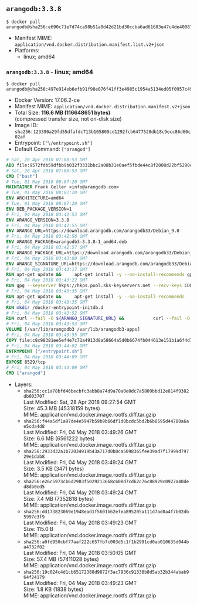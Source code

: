 ## `arangodb:3.3.8`

```console
$ docker pull arangodb@sha256:e690c71e7d74ca98b51a8d42d21bd30ccba6ad61683e47c4de4008754e3ce90c
```

-	Manifest MIME: `application/vnd.docker.distribution.manifest.list.v2+json`
-	Platforms:
	-	linux; amd64

### `arangodb:3.3.8` - linux; amd64

```console
$ docker pull arangodb@sha256:497e914eb6efb91f98e076f41ff3e4985c1954a5134ed05f0957c49964cfd907
```

-	Docker Version: 17.06.2-ce
-	Manifest MIME: `application/vnd.docker.distribution.manifest.v2+json`
-	Total Size: **116.6 MB (116648651 bytes)**  
	(compressed transfer size, not on-disk size)
-	Image ID: `sha256:123390a29fd55dfafdc713b105809cd1292fcb6477528db18c9ecc86d60c02af`
-	Entrypoint: `["\/entrypoint.sh"]`
-	Default Command: `["arangod"]`

```dockerfile
# Sat, 28 Apr 2018 07:08:53 GMT
ADD file:9572fdb59dfbb9b032f3331bbc2a08b31e0aef5fbde44c8f2008d22bf5290cf2 in / 
# Sat, 28 Apr 2018 07:08:53 GMT
CMD ["bash"]
# Tue, 01 May 2018 08:07:20 GMT
MAINTAINER Frank Celler <info@arangodb.com>
# Tue, 01 May 2018 08:07:20 GMT
ENV ARCHITECTURE=amd64
# Tue, 01 May 2018 08:07:20 GMT
ENV DEB_PACKAGE_VERSION=1
# Fri, 04 May 2018 03:42:53 GMT
ENV ARANGO_VERSION=3.3.8
# Fri, 04 May 2018 03:42:55 GMT
ENV ARANGO_URL=https://download.arangodb.com/arangodb33/Debian_9.0
# Fri, 04 May 2018 03:42:56 GMT
ENV ARANGO_PACKAGE=arangodb3-3.3.8-1_amd64.deb
# Fri, 04 May 2018 03:42:57 GMT
ENV ARANGO_PACKAGE_URL=https://download.arangodb.com/arangodb33/Debian_9.0/amd64/arangodb3-3.3.8-1_amd64.deb
# Fri, 04 May 2018 03:43:00 GMT
ENV ARANGO_SIGNATURE_URL=https://download.arangodb.com/arangodb33/Debian_9.0/amd64/arangodb3-3.3.8-1_amd64.deb.asc
# Fri, 04 May 2018 03:43:17 GMT
RUN apt-get update &&     apt-get install -y --no-install-recommends gpg dirmngr     &&     rm -rf /var/lib/apt/lists/*
# Fri, 04 May 2018 03:43:22 GMT
RUN gpg --keyserver hkps://hkps.pool.sks-keyservers.net --recv-keys CD8CB0F1E0AD5B52E93F41E7EA93F5E56E751E9B
# Fri, 04 May 2018 03:43:35 GMT
RUN apt-get update &&     apt-get install -y --no-install-recommends         libjemalloc1         ca-certificates         pwgen         curl     &&     rm -rf /var/lib/apt/lists/*
# Fri, 04 May 2018 03:43:35 GMT
RUN mkdir /docker-entrypoint-initdb.d
# Fri, 04 May 2018 03:43:52 GMT
RUN curl --fail -O ${ARANGO_SIGNATURE_URL} &&           curl --fail -O ${ARANGO_PACKAGE_URL} &&             gpg --verify ${ARANGO_PACKAGE}.asc &&     (echo arangodb3 arangodb3/password password test | debconf-set-selections) &&     (echo arangodb3 arangodb3/password_again password test | debconf-set-selections) &&     DEBIAN_FRONTEND="noninteractive" dpkg -i ${ARANGO_PACKAGE} &&     rm -rf /var/lib/arangodb3/* &&     sed -ri         -e 's!127\.0\.0\.1!0.0.0.0!g'         -e 's!^(file\s*=).*!\1 -!'         -e 's!^#\s*uid\s*=.*!uid = arangodb!'         -e 's!^#\s*gid\s*=.*!gid = arangodb!'         /etc/arangodb3/arangod.conf     &&     rm -f ${ARANGO_PACKAGE}*
# Fri, 04 May 2018 03:43:53 GMT
VOLUME [/var/lib/arangodb3 /var/lib/arangodb3-apps]
# Fri, 04 May 2018 03:43:55 GMT
COPY file:c8c98381ee5ef4e7c71a4913d8a58664a5d0b6674fb044613e151b1a6f4d73ac in /entrypoint.sh 
# Fri, 04 May 2018 03:44:02 GMT
ENTRYPOINT ["/entrypoint.sh"]
# Fri, 04 May 2018 03:44:09 GMT
EXPOSE 8529/tcp
# Fri, 04 May 2018 03:44:09 GMT
CMD ["arangod"]
```

-	Layers:
	-	`sha256:cc1a78bfd46becbfc3abb8a74d9a70a0e0dc7a5809bbd12e814f9382db003707`  
		Last Modified: Sat, 28 Apr 2018 09:27:54 GMT  
		Size: 45.3 MB (45318159 bytes)  
		MIME: application/vnd.docker.image.rootfs.diff.tar.gzip
	-	`sha256:f44a5df1a97de4e5947b59b9b66df1d0bcdc5bd2b6b8595d44780a6ae5cda4d8`  
		Last Modified: Fri, 04 May 2018 03:49:26 GMT  
		Size: 6.6 MB (6561222 bytes)  
		MIME: application/vnd.docker.image.rootfs.diff.tar.gzip
	-	`sha256:2933d32a1b72034919b43a717d0b0ca5098365fee39ad7f17999d79729e1dab8`  
		Last Modified: Fri, 04 May 2018 03:49:24 GMT  
		Size: 3.5 KB (3471 bytes)  
		MIME: application/vnd.docker.image.rootfs.diff.tar.gzip
	-	`sha256:e26c5973cb6d2903f5029213668c608d7cd62c76c88929c0927a40ded8db0ed5`  
		Last Modified: Fri, 04 May 2018 03:49:24 GMT  
		Size: 7.4 MB (7352818 bytes)  
		MIME: application/vnd.docker.image.rootfs.diff.tar.gzip
	-	`sha256:dd173823069e1948ead1f5601b62efea895205a111d7ad0a4f7b02db5997e3f9`  
		Last Modified: Fri, 04 May 2018 03:49:23 GMT  
		Size: 115.0 B  
		MIME: application/vnd.docker.image.rootfs.diff.tar.gzip
	-	`sha256:a0fd950cbf77aaf222c657fb7c003d5c1f1b2991cd0ab010635d044ba4732f02`  
		Last Modified: Fri, 04 May 2018 03:50:05 GMT  
		Size: 57.4 MB (57411028 bytes)  
		MIME: application/vnd.docker.image.rootfs.diff.tar.gzip
	-	`sha256:19c024c4d1cb65172388d9872f3ac7936c91338b8d5ab32b344abab964f24179`  
		Last Modified: Fri, 04 May 2018 03:49:23 GMT  
		Size: 1.8 KB (1838 bytes)  
		MIME: application/vnd.docker.image.rootfs.diff.tar.gzip
